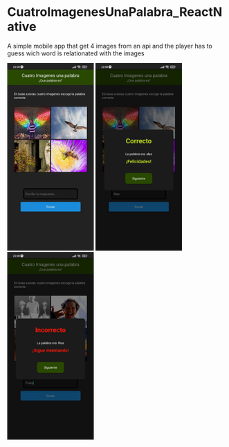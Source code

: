 # CuatroImagenesUnaPalabra_ReactNative

A simple mobile app that get 4 images from an api and the player has to guess wich word is relationated with the images

<img src="assets/Screenshots/3.jpeg" style="width: 200px; ">
<img src="assets/Screenshots/1.jpeg" style="width: 200px;">
<img src="assets/Screenshots/2.jpeg" style="width: 200px;">

